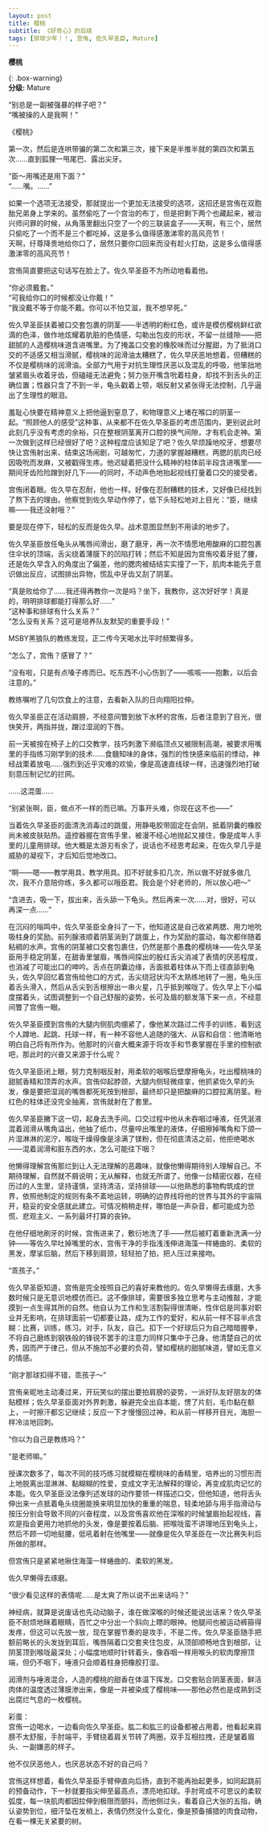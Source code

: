 ```yaml
---
layout: post
title: 樱桃
subtitle: 《好奇心》的后续
tags: [排球少年！！, 宫侑, 佐久早圣臣, Mature]
---
```


**樱桃**


{: .box-warning}  
**分级:** Mature

 
“别总是一副被强暴的样子吧？”  
“嘴被操的人是我啊！”    

《樱桃》    

第一次，然后是连哄带骗的第二次和第三次，接下来是半推半就的第四次和第五次……直到狐狸一甩尾巴、露出尖牙。    

“臣～用嘴还是用下面？”  
“……嘴。……”    

如果一个选项无法接受，那就提出一个更加无法接受的选项，这招还是宫侑在双胞胎兄弟身上学来的。虽然偷吃了一个宫治的布丁，但是把剩下两个也藏起来，被治兴师问罪的时候，从角落里翻出只空了一个的三联装盒子——天啊，有三个，居然只偷吃了一个而不是三个都吃掉，这是多么值得感激涕零的高风亮节！  
天啊，纡尊降贵地给你口了，居然只要你口回来而没有趁火打劫，这是多么值得感激涕零的高风亮节！    

宫侑简直要把这句话写在脸上了。佐久早圣臣不为所动地看着他。    

“你必须戴套。”  
“可我给你口的时候都没让你戴！”  
“我没戴不等于你能不戴。你可以不怕艾滋，我不想早死。”    

佐久早圣臣扶着被口交套包裹的阴茎——半透明的粉红色，或许是模仿樱桃鲜红欲滴的色泽，做作地炫耀着肮脏的色情感，勾勒出包皮的形状，不留一丝缝隙——把甜腻的人造樱桃味道含进嘴里。为了掩盖口交套的橡胶味而过分腥甜，为了抵消口交的不适感又相当滑腻，樱桃味的润滑油太糟糕了，佐久早厌恶地想着，但糟糕的不仅是樱桃味的润滑油。全部力气用于对抗生理性厌恶以及混乱的呼吸，他笨拙地皱紧眉头收着牙齿，但磕碰无法避免；努力张开嘴含吮着柱身，却找不到舌头的正确位置；性器只含了不到一半，龟头戳着上颚，咽反射又紧张得无法控制，几乎逼出了生理性的眼泪。  

羞耻心快要在精神意义上把他逼到窒息了，和物理意义上堵在喉口的阴茎一起。“照顾他人的感受”这种事，从来都不在佐久早圣臣的考虑范围内，更别说此时此刻几乎没有考虑的余裕，只在整根阴茎离开口腔的换气间隙，才有机会走神。第一次做到这样已经很好了吧？这种程度应该知足了吧？佐久早烦躁地咬牙，想要尽快让宫侑射出来、结束这场闹剧，可越匆忙，力道的掌握越糟糕，两腮的肌肉已经因吸吮而发麻，又被戳得生疼。他迟疑着把没什么精神的柱体前半段含进嘴里——期间牙齿险险蹭到好几下——的同时，不动声色地抬起视线打量着口交的接受者。  

宫侑闭着眼。佐久早在忍耐，他也一样。好像在忍耐糟糕的技术，又好像已经找到了熬下去的理由。他察觉到佐久早动作停了，低下头轻松地对上目光：“臣，继续嘛——我还没射哦？”  

要是现在停下，轻松的反而是佐久早。战术意图显然到不用读的地步了。  

佐久早圣臣放任龟头从嘴唇间滑出，磨了磨牙，再一次不情愿地用酸麻的口腔包裹住伞状的顶端，舌尖绕着薄膜下的凹陷打转；然后不知是因为宫侑咬着牙挺了腰，还是佐久早含入的角度出了偏差，他的腮肉被结结实实撞了一下，肌肉本能先于意识做出反应，试图排出异物，慌乱中牙齿又刮了阴茎。    

“真是败给你了……我还得再教你一次是吗？坐下，我教你，这次好好学！真是的，明明排球都能打得那么好……”  
“这种事和排球有什么关系？”  
“怎么没有关系？这可是培养队友默契的重要手段！”    
            


MSBY黑狼队的教练发现，正二传今天喝水比平时频繁得多。  

“怎么了，宫侑？感冒了？”  

“没有啦，只是有点嗓子疼而已。吃东西不小心伤到了——咳咳——抱歉，以后会注意的。”  

教练嘱咐了几句饮食上的注意，去看新入队的日向翔阳拉伸。  

佐久早圣臣正在活动肩膀，不经意间瞥到放下水杯的宫侑，后者注意到了目光，很快笑开，两指并拢，蹭过湿润的下唇。  

前一天被按在椅子上的口交教学，技巧刺激下濒临顶点又被限制高潮，被要求用嘴里的手指练习刚学到的技术……食髓知味的身体，强烈的性快感来临前的悸动，神经战栗着放电……强烈到近乎灾难的欢愉，像是高速直线球一样，迅速强烈地打破刻意压制记忆的拦网。  

……这混蛋……    




“别紧张啊，臣，做点不一样的而已嘛。万事开头难，你现在这不也——”  

当着佐久早圣臣的面清洗消毒过的跳蛋，用静电胶带固定在会阴，抵着阴囊的橡胶尚未被皮肤贴热。遥控器握在宫侑手里，被漫不经心地抛起又接住，像是成年人手里的儿童用排球。他大概是太游刃有余了，说话也不经思考起来，在佐久早几乎是威胁的凝视下，才后知后觉地改口。  

“啊——嗯——教学用具，教学用具。扣不好就多扣几次，所以做不好就多做几次，我不介意陪你练，多久都可以哦臣君。我会是个好老师的，所以放心吧～”    


“含进去，吸一下，拔出来，舌头舔一下龟头。然后再来一次……对，很好，可以再深一点……”  

在沉闷的嗡鸣中，佐久早圣臣全身抖了一下，他知道这是自己收紧两腮、用力地吮吸柱身的奖励。前列腺液顺着阴茎淌到了跳蛋上，作为奖励的震动，每次都伴随着粘稠的水声。宫侑的阴茎被口交套包裹住，仍然是那个愚蠢的樱桃味——佐久早圣臣用手稳定阴茎，在甜香里皱眉，嘴唇间探出的殷红舌尖消减了表情的厌恶程度，也消减了可能出口的呻吟。舌点在阴囊边缘，舌面抵着柱体从下而上径直舔到龟头，佐久早回忆着宫侑给他口的方式，舌尖绕冠状沟不太熟练地转了一圈，龟头压着舌头滑入，然后从舌尖到舌根擦出一串火星，几乎抵到喉咙了。佐久早上下小幅度摆着头，试图调整到一个自己舒服的姿势，长可及眉的额发落下来一点，不经意间瞥了宫侑一眼。  

佐久早圣臣摸到宫侑的大腿内侧肌肉绷紧了，像他某次路过二传手的训练，看到这个人蹲地、起跳、托球一样，有一种不容他人追随的强大、从容和自信：他清晰地明白自己将有所作为。他那时的兴奋大概来源于将攻手和节奏掌握在手里的控制欲吧，那此时的兴奋又来源于什么呢？  

佐久早圣臣闭上眼，努力克制咽反射，用柔软的咽喉后壁摩擦龟头，吐出樱桃味的甜腻香精和顶弄的水声。宫侑仰起脖颈，大腿内侧轻微痉挛，他抓紧佐久早的头发，像是要把湿润的嘴唇都死死按到根部，最终却只是把酸麻的口腔拉离阴茎。粉红色的柱体还没完全抽离，宫侑就射在了套里。  

佐久早圣臣撇下这一切，起身去洗手间。口交过程中他从未吞咽过唾液，任凭涎液混着润滑从嘴角溢出，他抽了纸巾，尽量啐出嘴里的液体，仔细擦掉嘴角和下颌一片湿淋淋的泥泞，喉咙干燥得像是涂满了镁粉，但在彻底清洁之前，他拒绝喝水——混着润滑和脏东西的水，怎么可能往下咽？  

他懒得理解宫侑那烂到让人无法理解的恶趣味，就像他懒得期待别人理解自己。不期待理解，自然就不屑说明；无从解释，也就无所谓了。他像一台精密仪器，在经历过的人生里，坚持谨慎，坚持清洁，坚持排球——以他熟悉的事物构筑成的世界，依照他制定的规则有条不紊地运转，明确的边界线将他的世界与其外的宇宙隔开，稳妥的安全感就此建立。可情况稍稍走样，哪怕是一声杂音，都可能成为恐慌、悲观主义、一系列最坏打算的丧钟。  

在他仔细地刷牙的时候，宫侑进来了，敷衍地洗了手——然后被盯着重新洗满一分钟——等佐久早吐掉嘴里的水，宫侑干净的手指浅浅伸进海藻一样蜷曲的、柔软的黑发，摩挲后脑，然后下移到肩颈，轻轻拍了拍，把人压过来接吻。  

“乖孩子。”    



佐久早圣臣知道，宫侑是完全按照自己的喜好来教他的。佐久早懒得去琢磨，大多数时候只是无意识地模仿而已。这不像排球，需要很多独立思考与主动推敲，才能摸到一点生得其所的自然。他自认为工作和生活割裂得很清晰，性伴侣是同事对职业并无影响，在排球面前一切都要让路，成为工作的爱好，和从前一样不容半点含糊：比赛，训练，练习。对手，队友，自己。扣下一个好球后只为自己暗暗握拳，不将自己磨练到钢铁般的锋锐不罢手的注意力同样只集中于己身。他清楚自己的优秀，因而严于律己，但从不施加不必要的负荷，譬如樱桃的甜腻味道，譬如无意义的情感。  

“刚才那球扣得不错，乖孩子～”  

宫侑亲昵地主动凑过来，开玩笑似的摆出要拍肩膀的姿势，一派好队友好朋友的体贴模样；佐久早圣臣面对外界刺激，躲避完全出自本能，愣了片刻，毛巾黏在额上，一时擦汗都忘记继续；反应一下才慢慢回过神，和从前一样移开目光，海胆一样冷淡地回刺。  

“你以为自己是教练吗？”  

“是老师嘛。”    




授课次数多了，每次不同的技巧练习就模糊在樱桃味的香精里，培养出的习惯形而上地脱离出湿淋淋、黏糊糊的性爱，变成文字无法解释的理论，再变成肌肉记忆的本能。佐久早圣臣没法像列述发球的动作要领一样描述口交，但他知道，他将舌头伸出来一点抵着龟头绕圈能换来明显加快的重重的喘息，轻柔地舔与用手指滑动与按压分别会导致不同的兴奋程度，以及宫侑喜欢他在深喉的时候皱眉抬起视线，喜欢是指会更用力地抓他的头发，像是要按着后脑、把喉咙蛮不讲理地压到龟头上，然后不顾一切地挺腰，低吼着射在他嘴里——就像是佐久早圣臣在一次比赛失利后所做的那样。  

但宫侑只是紧紧地揪住海藻一样蜷曲的、柔软的黑发。  

佐久早懒得去琢磨。    



 “很少看见这样的表情呢……是太爽了所以说不出来话吗？”  

神经病，就算是说废话也先动动脑子，谁在做深喉的时候还能说出话来？佐久早圣臣不耐烦地眯着眼睛，百忙之中分出一个斜向上瞟的眼神。他腿间也被运动裤箍得发疼，但这可以先放一放，现在掌握节奏的是攻手，不是二传。佐久早圣臣随手把额前略长的头发拢到耳后，嘴唇隔着口交套夹住包皮，从顶部顺畅地含到根部，让阴茎顶到喉咙最深处；小幅度地顺时针转着头，像吞咽一样用喉头的软肉摩擦顶端，但仍不咽下，唾液只会顺着柱身把橡胶打湿。  

润滑剂与唾液混合，人造的樱桃的甜香在体温下挥发。口交套贴合阴茎表面，鲜活肉体的温度透过薄膜渗出来，像是一并被染成了樱桃味——那他必然也是成熟到泛出腐烂气息的一枚樱桃。    



彩蛋：  
宫侑一边喝水，一边看向佐久早圣臣。肱二和肱三的设备都被占用着，他看起来肩膀不太舒服，手肘端平，手臂绕着肩关节转了两圈，双手互相拉拽，还是皱着眉头、一副嫌恶的样子。  

他不仅厌恶他人，也厌恶状态不好的自己吗？  

宫侑这样想着，看佐久早圣臣手臂伸直向后扬，直到不能再抬起更多，如同起跳前的预备动作，下一秒就要指尖伸至最高点，漂亮地扣球。手肘弯成不可思议的柔软弧度，每一块肌肉都因拉伸到极限而颤抖，而他侧过头，看着自己大张的五指，确认姿势到位，细汗坠在发梢上，表情仍然没什么变化，像是预备捕猎的肉食动物，在看一棵无关紧要的树。  
